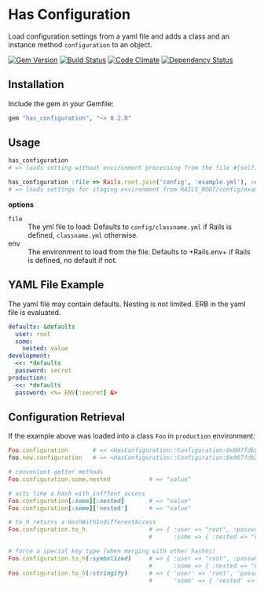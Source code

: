 Has Configuration
=================

Load configuration settings from a yaml file and adds a class and an instance method `configuration` to an object.

[![Gem Version](https://badge.fury.io/rb/has_configuration.png)](http://badge.fury.io/rb/has_configuration)
[![Build Status](https://travis-ci.org/spickermann/has_configuration.png)](https://travis-ci.org/spickermann/has_configuration)
[![Code Climate](https://codeclimate.com/github/spickermann/has_configuration.png)](https://codeclimate.com/github/spickermann/has_configuration)
[![Dependency Status](https://gemnasium.com/spickermann/has_configuration.png)](https://gemnasium.com/spickermann/has_configuration)

Installation
------------

Include the gem in your Gemfile:

```ruby
gem "has_configuration", "~> 0.2.0"
```

Usage
-----

```ruby
has_configuration
# => loads setting without environment processing from the file #{self.class.name.downcase}.yml

has_configuration :file => Rails.root.join('config', 'example.yml'), :env => 'staging'
# => loads settings for staging environment from RAILS_ROOT/config/example.yml file
```

**options**

<dl>
<dt><code>file</code></dt>
<dd>
  The yml file to load: Defaults to <code>config/classname.yml</code> if Rails is
  defined, <code>classname.yml</code> otherwise.
</dd>
<dt>env</dt>
<dd>
  The environment to load from the file. Defaults to +Rails.env+ if Rails is defined, no default if not.
</dd>

YAML File Example
-----------------

The yaml file may contain defaults. Nesting is not limited. ERB in the yaml file is evaluated.

```yaml
defaults: &defaults
  user: root
  some:
    nested: value
development:
  <<: *defaults
  password: secret
production:
  <<: *defaults
  password: <%= ENV[:secret] &>
```

Configuration Retrieval
-----------------------

If the example above was loaded into a class `Foo` in `production` environment:

```ruby
Foo.configuration       # => <HasConfiguration::Configuration:0x007fdb23043138>
foo.new.configuration   # => <HasConfiguration::Configuration:0x007fdb23043138>

# convenient getter methods
Foo.configuration.some.nested           # => "value"

# acts like a hash with_infffent_access
Foo.configuration[:some][:nested]       # => "value"
Foo.configuration[:some]['nested']      # => "value"

# to_h returns a HashWithIndifferentAccess
Foo.configuration.to_h                  # => { :user => "root", :password => "prod-secret"
                                        #      :some => { :nested => "value" } }

# force a special key type (when merging with other hashes)
Foo.configuration.to_h(:symbolized)     # => { :user => "root", :password => "prod-secret"
                                        #      :some => { :nested => "value" } }
Foo.configuration.to_h(:stringify)      # => { 'user' => "root", 'password' => "prod-secret"
                                        #      'some' => { 'nested' => "value" } }
```
